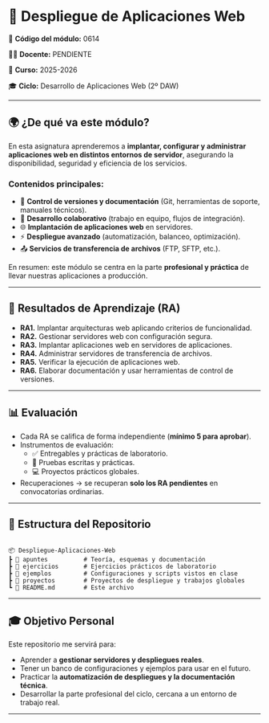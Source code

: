 # 🚀 Despliegue de Aplicaciones Web  

📘 **Código del módulo:** 0614 

👨‍🏫 **Docente:** PENDIENTE

📅 **Curso:** 2025-2026

🎓 **Ciclo:** Desarrollo de Aplicaciones Web (2º DAW)  

---

## 🌍 ¿De qué va este módulo?

En esta asignatura aprenderemos a **implantar, configurar y administrar aplicaciones web en distintos entornos de servidor**, asegurando la disponibilidad, seguridad y eficiencia de los servicios.  

### Contenidos principales:
- 🔧 **Control de versiones y documentación** (Git, herramientas de soporte, manuales técnicos).  
- 🤝 **Desarrollo colaborativo** (trabajo en equipo, flujos de integración).  
- 🌐 **Implantación de aplicaciones web** en servidores.  
- ⚡ **Despliegue avanzado** (automatización, balanceo, optimización).  
- 📤 **Servicios de transferencia de archivos** (FTP, SFTP, etc.).  

En resumen: este módulo se centra en la parte **profesional y práctica** de llevar nuestras aplicaciones a producción.  

---

## 🎯 Resultados de Aprendizaje (RA)

- **RA1.** Implantar arquitecturas web aplicando criterios de funcionalidad.  
- **RA2.** Gestionar servidores web con configuración segura.  
- **RA3.** Implantar aplicaciones web en servidores de aplicaciones.  
- **RA4.** Administrar servidores de transferencia de archivos.  
- **RA5.** Verificar la ejecución de aplicaciones web.  
- **RA6.** Elaborar documentación y usar herramientas de control de versiones.  

---

## 📊 Evaluación

- Cada RA se califica de forma independiente (**mínimo 5 para aprobar**).  
- Instrumentos de evaluación:  
  - ✅ Entregables y prácticas de laboratorio.  
  - 📝 Pruebas escritas y prácticas.  
  - 💻 Proyectos prácticos globales.  
- Recuperaciones → se recuperan **solo los RA pendientes** en convocatorias ordinarias.  

---

## 📂 Estructura del Repositorio

```

📦 Despliegue-Aplicaciones-Web
┣ 📁 apuntes          # Teoría, esquemas y documentación
┣ 📁 ejercicios       # Ejercicios prácticos de laboratorio
┣ 📁 ejemplos         # Configuraciones y scripts vistos en clase
┣ 📁 proyectos        # Proyectos de despliegue y trabajos globales
┗ 📄 README.md        # Este archivo

```

---

## 🎓 Objetivo Personal

Este repositorio me servirá para:  

- Aprender a **gestionar servidores y despliegues reales**.  
- Tener un banco de configuraciones y ejemplos para usar en el futuro.  
- Practicar la **automatización de despliegues y la documentación técnica**.  
- Desarrollar la parte profesional del ciclo, cercana a un entorno de trabajo real.  

---
